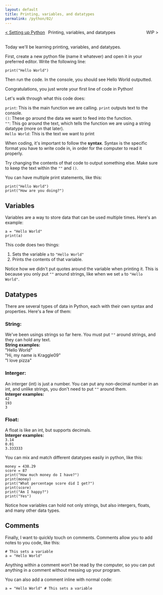 ```yaml
---
layout: default
title: Printing, variables, and datatypes
permalink: /python/02/
---
```


<div style="display: flex; justify-content: space-between; width: 100%; align-items: center;">
  <div><a href="/python/01/">&lt; Setting up Python</a></div>
  <div style="position: absolute; left: 50%; transform: translateX(-50%);">Printing, variables, and datatypes</div>
  <div>WIP &gt;</div>
</div>
<br>

Today we'll be learning printing, variables, and datatypes.

First, create a new python file (name it whatever) and open it in your preferred editor. Write the following line:

<pre><code class="language-python">print("Hello World")</code></pre>

Then run the code. In the console, you should see Hello World outputted.

Congratulations, you just wrote your first line of code in Python!

Let's walk through what this code does:

`print`: This is the main function we are calling. `print` outputs text to the console.  
`()`: These go around the data we want to feed into the function.  
`""`: This go around the text, which tells the function we are using a string datatype (more on that later).  
`Hello World`: This is the text we want to print  

When coding, it's important to follow the **syntax**. Syntax is the specific format you have to write code in, in order for the computer to read it properly.

Try changing the contents of that code to output something else. Make sure to keep the text within the `""` and `()`.

You can have multiple print statements, like this:

<pre><code class="language-python">print("Hello World")
print("How are you doing?")</code></pre>

## Variables
Variables are a way to store data that can be used multiple times. Here's an example:

<pre>
<code class="language-python">a = "Hello World"
print(a)</code>
</pre>

This code does two things:
1. Sets the variable `a` to `"Hello World"`
2. Prints the contents of that variable.

Notice how we didn't put quotes around the variable when printing it. This is because you only put `""` around strings, like when we set `a` to `"Hello World"`.

## Datatypes
There are several types of data in Python, each with their own syntax and properties. Here's a few of them:

### String:
We've been usings strings so far here. You must put `""` around strings, and they can hold any text.  
**String examples:**  
"Hello World"  
"Hi, my name is Kraggle09"  
"I love pizza"  

### Interger:
An interger (int) is just a number. You can put any non-decimal number in an int, and unlike strings, you don't need to put `""` around them.  
**Interger examples:**  
`42`  
`193`  
`3`  

### Float:
A float is like an int, but supports decimals.  
**Interger examples:**  
`3.14`  
`0.01`  
`3.333333`  

You can mix and match different datatypes easily in python, like this:
<pre>
<code class="language-python">money = 438.29
score = 87
print("How much money do I have?")
print(money)
print("What percentage score did I get?")
print(score)
print("Am I happy?")
print("Yes")</code>
</pre>

Notice how variables can hold not only strings, but also intergers, floats, and many other data types.

## Comments
Finally, I want to quickly touch on comments. Comments allow you to add notes to you code, like this:
<pre>
<code class="language-python"># This sets a variable
a = "Hello World"</code>
</pre>

Anything within a comment won't be read by the computer, so you can put anything in a comment without messing up your program.

You can also add a comment inline with normal code:
<pre>
<code class="language-python">a = "Hello World" # This sets a variable</code>
</pre>